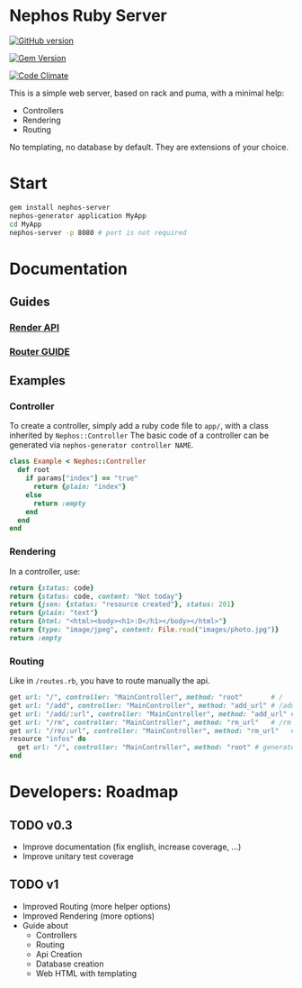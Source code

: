 # Nephos Ruby Server

[![GitHub version](https://badge.fury.io/gh/pouleta%2FNephosRubyServer.svg)](http://badge.fury.io/gh/pouleta%2FNephosRubyServer)

[![Gem Version](https://badge.fury.io/rb/nephos-server.svg)](http://badge.fury.io/rb/nephos-server)

[![Code Climate](https://codeclimate.com/github/pouleta/NephosRubyServer/badges/gpa.svg)](https://codeclimate.com/github/pouleta/NephosRubyServer)

This is a simple web server, based on rack and puma, with a minimal help:

- Controllers
- Rendering
- Routing

No templating, no database by default. They are extensions of your choice.

# Start

```sh
gem install nephos-server
nephos-generator application MyApp
cd MyApp
nephos-server -p 8080 # port is not required
```


# Documentation

## Guides

### [Render API](DOCUMENTATION/API_RENDER.md)
### [Router GUIDE](DOCUMENTATION/GUIDE_ROUTER.md)

## Examples

### Controller

To create a controller, simply add a ruby code file to ``app/``, with a class inherited by ``Nephos::Controller``
The basic code of a controller can be generated via ``nephos-generator controller NAME``.

```ruby
class Example < Nephos::Controller
  def root
    if params["index"] == "true"
      return {plain: "index"}
    else
	  return :empty
	end
  end
end
```

### Rendering

In a controller, use:

```ruby
return {status: code}
return {status: code, content: "Not today"}
return {json: {status: "resource created"}, status: 201}
return {plain: "text"}
return {html: "<html><body><h1>:D</h1></body></html>"}
return {type: "image/jpeg", content: File.read("images/photo.jpg")}
return :empty
```

### Routing

Like in ``/routes.rb``, you have to route manually the api.

```ruby
get url: "/", controller: "MainController", method: "root"       # /
get url: "/add", controller: "MainController", method: "add_url" # /add
get url: "/add/:url", controller: "MainController", method: "add_url" # /add
get url: "/rm", controller: "MainController", method: "rm_url"   # /rm
get url: "/rm/:url", controller: "MainController", method: "rm_url"   # /rm
resource "infos" do
  get url: "/", controller: "MainController", method: "root" # generate /infos
end
```


# Developers: Roadmap

## TODO v0.3
- Improve documentation (fix english, increase coverage, ...)
- Improve unitary test coverage

## TODO v1
- Improved Routing (more helper options)
- Improved Rendering (more options)
- Guide about
  - Controllers
  - Routing
  - Api Creation
  - Database creation
  - Web HTML with templating

